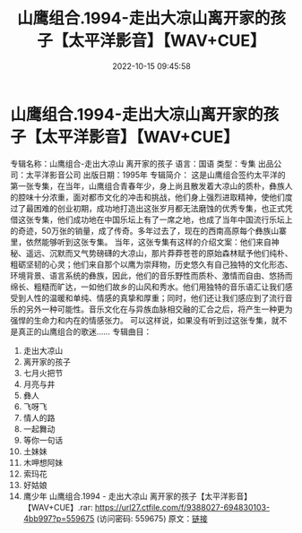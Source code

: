 ﻿---
title: 山鹰组合.1994-走出大凉山离开家的孩子【太平洋影音】【WAV+CUE】
date: 2022-10-15 09:45:58
categories: WAV车载音乐、镜像
tags: 华语中文
---
# 山鹰组合.1994-走出大凉山离开家的孩子【太平洋影音】【WAV+CUE】

专辑名称：山鹰组合-走出大凉山 离开家的孩子
语言：国语
类型：专集
出品公司：太平洋影音公司
出版日期：1995年
专辑简介：
这是山鹰组合签约太平洋的第一张专集，在当年，山鹰组合青春年少，身上尚且散发着大凉山的质朴，彝族人的腔味十分浓重，面对都市文化的冲击和挑战，他们身上强烈进取精神，使他们度过了最困难的创业初期，成功地打造出这张岁月都无法磨蚀的优秀专集，也正式凭借这张专集，他们成功地在中国乐坛上有了一席之地，也成了当年中国流行乐坛上的奇迹，50万张的销量，成了传奇。多年过去了，现在的西南高原每个彝族山寨里，依然能够听到这张专集。
当年，这张专集有这样的介绍文案：他们来自神秘、遥远、沉默而又气势磅礴的大凉山，那片莽莽苍苍的原始森林赋予他们纯朴、粗砺坚韧的心灵；他们来自那个以鹰为崇拜物，历史悠久有自己独特的文化形态、环境背景、语言系统的彝族，因此，他们的音乐野性而质朴、激情而自由、悠扬而绵长、粗糙而旷达，一如他们故乡的山风和秀水。他们用独特的音乐语汇让我们感受到人性的温暖和单纯、情感的真挚和厚重；同时，他们还让我们感应到了流行音乐的另外一种可能性。音乐文化在与异族血脉相交融的汇合之后，将产生一种更为强悍的生命力和内在的情感张力。
可以这样说，如果没有听到过这张专集，就不是真正的山鹰组合的歌迷……
专辑曲目：
01. 走出大凉山
02. 离开家的孩子
03. 七月火把节
04. 月亮与井
05. 彝人
06. 飞呀飞
07. 情人的路
08. 一起舞动
09. 等你一句话
10. 土妹妹
11. 木呷想阿妹
12. 索玛花
13. 好姑娘
14. 鹰少年
山鹰组合.1994 - 走出大凉山
离开家的孩子【太平洋影音】【WAV+CUE】.rar: https://url27.ctfile.com/f/9388027-694830103-4bb997?p=559675
(访问密码: 559675)
原文：[链接](https://blog.sina.com.cn/s/blog_1647c7e7601030zwc.html)